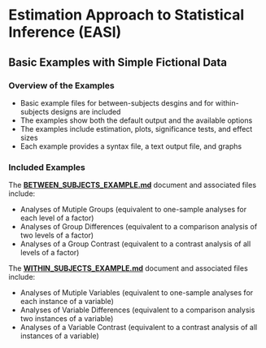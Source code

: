# Estimation Approach to Statistical Inference (EASI)

## Basic Examples with Simple Fictional Data

### Overview of the Examples

- Basic example files for between-subjects desgins and for within-subjects designs are included
- The examples show both the default output and the available options
- The examples include estimation, plots, significance tests, and effect sizes
- Each example provides a syntax file, a text output file, and graphs

### Included Examples

The [**BETWEEN_SUBJECTS_EXAMPLE.md**](./BETWEEN_SUBJECTS_EXAMPLE.md) document and associated files include:

- Analyses of Mutiple Groups (equivalent to one-sample analyses for each level of a factor)
- Analyses of Group Differences (equivalent to a comparison analysis of two levels of a factor)
- Analyses of a Group Contrast (equivalent to a contrast analysis of all levels of a factor)

The [**WITHIN_SUBJECTS_EXAMPLE.md**](./WITHIN_SUBJECTS_EXAMPLE.md) document and associated files include:

- Analyses of Mutiple Variables (equivalent to one-sample analyses for each instance of a variable)
- Analyses of Variable Differences (equivalent to a comparison analysis two instances of a variable)
- Analyses of a Variable Contrast (equivalent to a contrast analysis of all instances of a variable)

